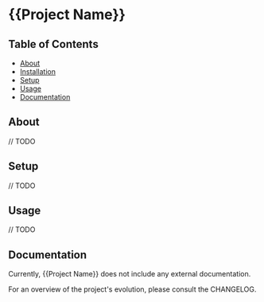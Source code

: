 # {{Project Name}}

## Table of Contents
- [About](#about)
- [Installation](#installation)
- [Setup](#setup)
- [Usage](#usage)
- [Documentation](#documentation)

## About

// TODO

## Setup

// TODO

## Usage

// TODO

## Documentation
Currently, {{Project Name}} does not include any external documentation.

For an overview of the project's evolution, please consult the CHANGELOG.
